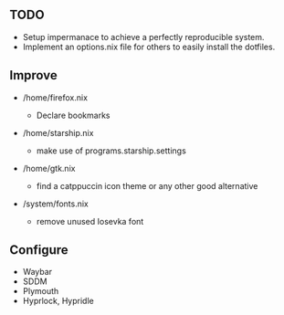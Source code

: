 ## TODO
- Setup impermanace to achieve a perfectly reproducible system.
- Implement an options.nix file for others to easily install the dotfiles.

## Improve
- /home/firefox.nix
    * Declare bookmarks

- /home/starship.nix
    * make use of programs.starship.settings

- /home/gtk.nix 
    * find a catppuccin icon theme or any other good alternative

- /system/fonts.nix
    * remove unused Iosevka font

## Configure
- Waybar 
- SDDM
- Plymouth
- Hyprlock, Hypridle
